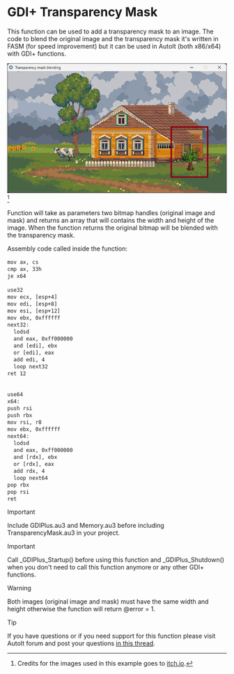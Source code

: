 # GDI+ Transparency Mask

This function can be used to add a transparency mask to an image. The code to blend the original image and the transparency mask it's written in FASM (for speed improvement) but it can be used in AutoIt (both x86/x64) with GDI+ functions.

![GDI+ Transparency Mask](/assets/transparency-mask.png)[^1]

Function will take as parameters two bitmap handles (original image and mask) and returns an array that will contains the width and height of the image. When the function returns the original bitmap will be blended with the transparency mask.

Assembly code called inside the function:
```
mov ax, cs
cmp ax, 33h
je x64

use32
mov ecx, [esp+4]
mov edi, [esp+8]
mov esi, [esp+12]
mov ebx, 0xffffff
next32:
  lodsd
  and eax, 0xff000000
  and [edi], ebx
  or [edi], eax
  add edi, 4
  loop next32
ret 12


use64
x64:
push rsi
push rbx
mov rsi, r8
mov ebx, 0xffffff
next64:
  lodsd
  and eax, 0xff000000
  and [rdx], ebx
  or [rdx], eax
  add rdx, 4
  loop next64
pop rbx
pop rsi
ret
```

> [!IMPORTANT]
> Include GDIPlus.au3 and Memory.au3 before including TransparencyMask.au3 in your project.

> [!IMPORTANT]
> Call _GDIPlus_Startup() before using this function and _GDIPlus_Shutdown() when you don't need to call this function anymore or any other GDI+ functions.

> [!WARNING]
> Both images (original image and mask) must have the same width and height otherwise the function will return @error = 1.

> [!TIP]
> If you have questions or if you need support for this function please visit AutoIt forum and post your questions [in this thread](https://www.autoitscript.com/forum/topic/211109-gdi-transparency-mask).

[^1]: Credits for the images used in this example goes to [itch.io](https://itch.io/).
